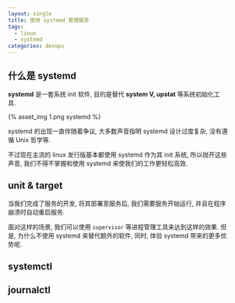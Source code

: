 ```yaml
---
layout: single
title: 使用 systemd 管理服务
tags:
  - linux
  - systemd
categories: devops
---
```


## 什么是 systemd

**systemd** 是一套系统 init 软件, 目的是替代 **system V, upstat** 等系统初始化工具.

{% asset_img 1.png systemd %}

<!--more-->

systemd 的出现一直伴随着争议, 大多数声音指明 systemd 设计过度复杂, 没有遵循 Unix 哲学等.

不过现在主流的 linux 发行版基本都使用 systemd 作为其 init 系统, 所以抛开这些声音, 我们不得不掌握和使用 systemd 来使我们的工作更轻松高效.

## unit & target

当我们完成了服务的开发, 将其部署至服务后, 我们需要服务开始运行, 并且在程序崩溃时自动重启服务.

面对这样的场景, 我们可以使用 `supervisor` 等进程管理工具来达到这样的效果. 但是, 为什么不使用 systemd 来替代额外的软件, 同时, 体验 systemd 带来的更多优势呢.

## systemctl


## journalctl
